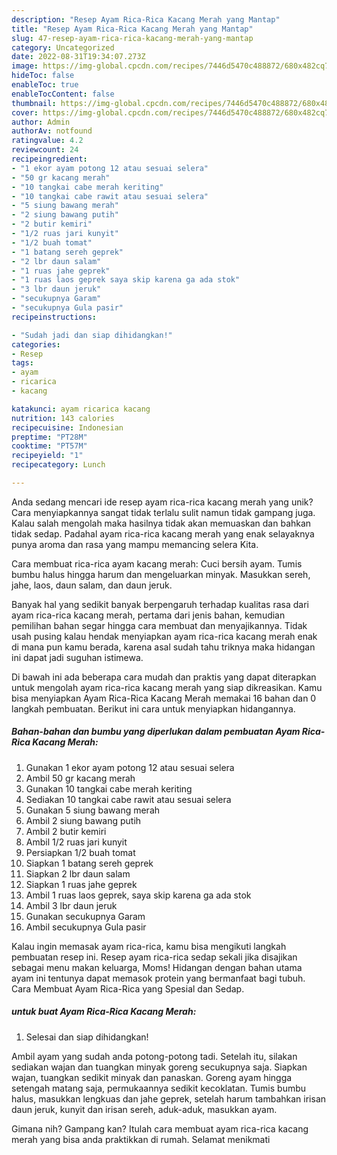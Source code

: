 ```yaml
---
description: "Resep Ayam Rica-Rica Kacang Merah yang Mantap"
title: "Resep Ayam Rica-Rica Kacang Merah yang Mantap"
slug: 47-resep-ayam-rica-rica-kacang-merah-yang-mantap
category: Uncategorized
date: 2022-08-31T19:34:07.273Z
image: https://img-global.cpcdn.com/recipes/7446d5470c488872/680x482cq70/ayam-rica-rica-kacang-merah-foto-resep-utama.jpg
hideToc: false
enableToc: true
enableTocContent: false
thumbnail: https://img-global.cpcdn.com/recipes/7446d5470c488872/680x482cq70/ayam-rica-rica-kacang-merah-foto-resep-utama.jpg
cover: https://img-global.cpcdn.com/recipes/7446d5470c488872/680x482cq70/ayam-rica-rica-kacang-merah-foto-resep-utama.jpg
author: Admin
authorAv: notfound
ratingvalue: 4.2
reviewcount: 24
recipeingredient:
- "1 ekor ayam potong 12 atau sesuai selera"
- "50 gr kacang merah"
- "10 tangkai cabe merah keriting"
- "10 tangkai cabe rawit atau sesuai selera"
- "5 siung bawang merah"
- "2 siung bawang putih"
- "2 butir kemiri"
- "1/2 ruas jari kunyit"
- "1/2 buah tomat"
- "1 batang sereh geprek"
- "2 lbr daun salam"
- "1 ruas jahe geprek"
- "1 ruas laos geprek saya skip karena ga ada stok"
- "3 lbr daun jeruk"
- "secukupnya Garam"
- "secukupnya Gula pasir"
recipeinstructions:

- "Sudah jadi dan siap dihidangkan!"
categories:
- Resep
tags:
- ayam
- ricarica
- kacang

katakunci: ayam ricarica kacang 
nutrition: 143 calories
recipecuisine: Indonesian
preptime: "PT28M"
cooktime: "PT57M"
recipeyield: "1"
recipecategory: Lunch

---
```





Anda sedang mencari ide resep ayam rica-rica kacang merah yang unik? Cara menyiapkannya sangat tidak terlalu sulit namun tidak gampang juga. Kalau salah mengolah maka hasilnya tidak akan memuaskan dan bahkan tidak sedap. Padahal ayam rica-rica kacang merah yang enak selayaknya punya aroma dan rasa yang mampu memancing selera Kita.





Cara membuat rica-rica ayam kacang merah: Cuci bersih ayam. Tumis bumbu halus hingga harum dan mengeluarkan minyak. Masukkan sereh, jahe, laos, daun salam, dan daun jeruk.

Banyak hal yang sedikit banyak berpengaruh terhadap kualitas rasa dari ayam rica-rica kacang merah, pertama dari jenis bahan, kemudian pemilihan bahan segar hingga cara membuat dan menyajikannya. Tidak usah pusing kalau hendak menyiapkan ayam rica-rica kacang merah enak di mana pun kamu berada, karena asal sudah tahu triknya maka hidangan ini dapat jadi suguhan istimewa.






Di bawah ini ada beberapa cara mudah dan praktis yang dapat diterapkan untuk mengolah ayam rica-rica kacang merah yang siap dikreasikan. Kamu bisa menyiapkan Ayam Rica-Rica Kacang Merah memakai 16 bahan dan 0 langkah pembuatan. Berikut ini cara untuk menyiapkan hidangannya.

<!--inarticleads1-->

##### Bahan-bahan dan bumbu yang diperlukan dalam pembuatan Ayam Rica-Rica Kacang Merah:

1. Gunakan 1 ekor ayam potong 12 atau sesuai selera
1. Ambil 50 gr kacang merah
1. Gunakan 10 tangkai cabe merah keriting
1. Sediakan 10 tangkai cabe rawit atau sesuai selera
1. Gunakan 5 siung bawang merah
1. Ambil 2 siung bawang putih
1. Ambil 2 butir kemiri
1. Ambil 1/2 ruas jari kunyit
1. Persiapkan 1/2 buah tomat
1. Siapkan 1 batang sereh geprek
1. Siapkan 2 lbr daun salam
1. Siapkan 1 ruas jahe geprek
1. Ambil 1 ruas laos geprek, saya skip karena ga ada stok
1. Ambil 3 lbr daun jeruk
1. Gunakan secukupnya Garam
1. Ambil secukupnya Gula pasir


Kalau ingin memasak ayam rica-rica, kamu bisa mengikuti langkah pembuatan resep ini. Resep ayam rica-rica sedap sekali jika disajikan sebagai menu makan keluarga, Moms! Hidangan dengan bahan utama ayam ini tentunya dapat memasok protein yang bermanfaat bagi tubuh. Cara Membuat Ayam Rica-Rica yang Spesial dan Sedap. 

<!--inarticleads2-->

#####  untuk buat Ayam Rica-Rica Kacang Merah:


1. Selesai dan siap dihidangkan!

Ambil ayam yang sudah anda potong-potong tadi. Setelah itu, silakan sediakan wajan dan tuangkan minyak goreng secukupnya saja. Siapkan wajan, tuangkan sedikit minyak dan panaskan. Goreng ayam hingga setengah matang saja, permukaannya sedikit kecoklatan. Tumis bumbu halus, masukkan lengkuas dan jahe geprek, setelah harum tambahkan irisan daun jeruk, kunyit dan irisan sereh, aduk-aduk, masukkan ayam. 

Gimana nih? Gampang kan? Itulah cara membuat ayam rica-rica kacang merah yang bisa anda praktikkan di rumah. Selamat menikmati
